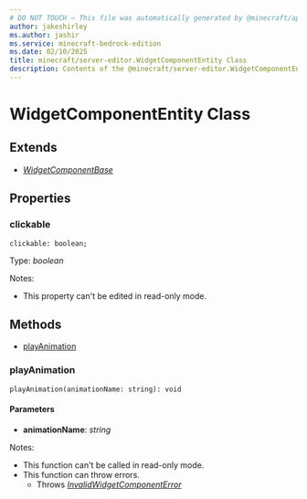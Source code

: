 ```yaml
---
# DO NOT TOUCH — This file was automatically generated by @minecraft/api-docs-generator, to report problems file an issue at https://github.com/Mojang/minecraft-scripting-libraries
author: jakeshirley
ms.author: jashir
ms.service: minecraft-bedrock-edition
ms.date: 02/10/2025
title: minecraft/server-editor.WidgetComponentEntity Class
description: Contents of the @minecraft/server-editor.WidgetComponentEntity class.
---
```

# WidgetComponentEntity Class

## Extends
- [*WidgetComponentBase*](WidgetComponentBase.md)

## Properties

### **clickable**
`clickable: boolean;`

Type: *boolean*

Notes:
  - This property can't be edited in read-only mode.

## Methods
- [playAnimation](#playanimation)

### **playAnimation**
`
playAnimation(animationName: string): void
`

#### **Parameters**
- **animationName**: *string*
  
Notes:
- This function can't be called in read-only mode.
- This function can throw errors.
  - Throws [*InvalidWidgetComponentError*](InvalidWidgetComponentError.md)

